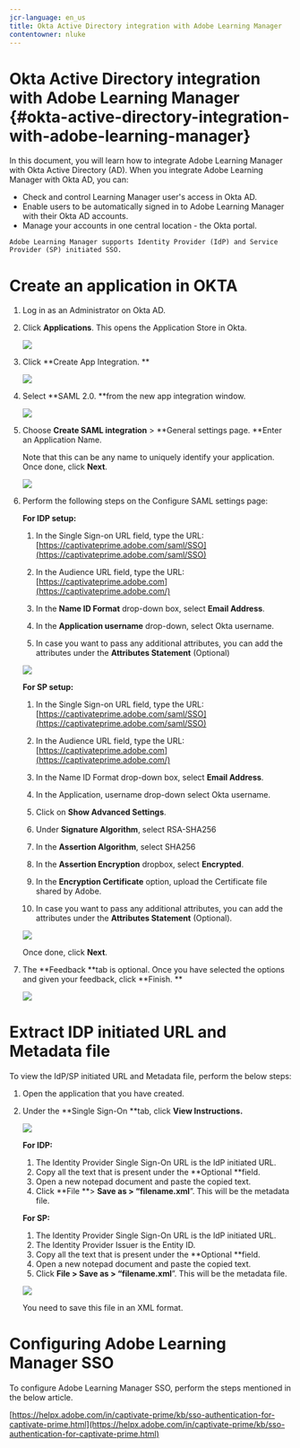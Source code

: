```yaml
---
jcr-language: en_us
title: Okta Active Directory integration with Adobe Learning Manager
contentowner: nluke
---
```



# Okta Active Directory integration with Adobe Learning Manager {#okta-active-directory-integration-with-adobe-learning-manager}

In this document, you will learn how to integrate Adobe Learning Manager with Okta Active Directory (AD). When you integrate Adobe Learning Manager with Okta AD, you can:

* Check and control Learning Manager user's access in Okta AD.
* Enable users to be automatically signed in to Adobe Learning Manager with their Okta AD accounts. 
* Manage your accounts in one central location - the Okta portal.

`Adobe Learning Manager supports Identity Provider (IdP) and Service Provider (SP) initiated SSO.`

# Create an application in OKTA

1. Log in as an Administrator on Okta AD.
1. Click **Applications**. This opens the Application Store in Okta.

   ![](assets/cp-application-store.png)

1. Click **Create App Integration. ** 

   ![](assets/cp-app-integrations.png)

1. Select **SAML 2.0. **from the new app integration window. 

   ![](assets/cp-saml2.0.png)

1. Choose **Create SAML integration** > **General settings page. **Enter an Application Name.

   Note that this can be any name to uniquely identify your application. Once done, click **Next**.

   ![](assets/cp-saml-integration.png)

1. Perform the following steps on the Configure SAML settings page:

   **For IDP setup:**

   1. In the Single Sign-on URL field, type the URL: [https://captivateprime.adobe.com/saml/SSO](https://captivateprime.adobe.com/saml/SSO)
   1. In the Audience URL field, type the URL: [https://captivateprime.adobe.com](https://captivateprime.adobe.com/)
   1. In the **Name ID Format** drop-down box, select **Email Address**. 
   
   1. In the **Application username** drop-down, select Okta username.
   1. In case you want to pass any additional attributes, you can add the attributes under the **Attributes Statement** (Optional)

       

   ![](assets/cp-saml-integration-step1.png)

   **For SP setup:**

   1. In the Single Sign-on URL field, type the URL: [https://captivateprime.adobe.com/saml/SSO](https://captivateprime.adobe.com/saml/SSO)
   1. In the Audience URL field, type the URL: [https://captivateprime.adobe.com](https://captivateprime.adobe.com/)
   1. In the Name ID Format drop-down box, select **Email Address**.
   1. In the Application, username drop-down select Okta username.
   1. Click on **Show Advanced Settings**.
   1. Under **Signature Algorithm**, select RSA-SHA256
   1. In the **Assertion Algorithm**, select SHA256
   1. In the **Assertion Encryption** dropbox, select **Encrypted**.
   
   1. In the **Encryption Certificate** option, upload the Certificate file shared by Adobe.
   1. In case you want to pass any additional attributes, you can add the attributes under the **Attributes Statement** (Optional).

   ![](assets/cp-saml-integration-step2.png)

   Once done, click **Next**.

1. The **Feedback **tab is optional. Once you have selected the options and given your feedback, click **Finish. **

   ![](assets/cp-saml-integration-step3.png)

# Extract IDP initiated URL and Metadata file

To view the IdP/SP initiated URL and Metadata file, perform the below steps:

1. Open the application that you have created.
1. Under the **Single Sign-On **tab, click **View Instructions.**

   ![](assets/cp-prime-sso.png)

   **For IDP:** 

   1. The Identity Provider Single Sign-On URL is the IdP initiated URL.
   1. Copy all the text that is present under the **Optional **field. 
   1. Open a new notepad document and paste the copied text. 
   1. Click **File **> **Save as **> “filename**.xml**”. This will be the metadata file.

   **For SP:**

   1. The Identity Provider Single Sign-On URL is the IdP initiated URL.
   1. The Identity Provider Issuer is the Entity ID.
   1. Copy all the text that is present under the **Optional **field. 
   1. Open a new notepad document and paste the copied text. 
   1. Click **File **> **Save as** > “filename**.xml**”. This will be the metadata file.

   ![](assets/cp-saml-integration-step4.png)

   You need to save this file in an XML format.

# Configuring Adobe Learning Manager SSO

To configure Adobe Learning Manager SSO, perform the steps mentioned in the below article.

[https://helpx.adobe.com/in/captivate-prime/kb/sso-authentication-for-captivate-prime.html](https://helpx.adobe.com/in/captivate-prime/kb/sso-authentication-for-captivate-prime.html)
